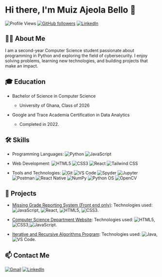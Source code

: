 # Hi there, I'm Muiz Ajeola Bello 👋

![Profile Views](https://komarev.com/ghpvc/?username=muizbello&color=blueviolet)
[![GitHub followers](https://img.shields.io/github/followers/muizbello?label=Followers&style=social)](https://github.com/yourusername)
[![LinkedIn](https://img.shields.io/badge/-LinkedIn-blue?style=flat&logo=Linkedin&logoColor=white)](https://linkedin.com/in/muiz-bello)

## 👨‍💻 About Me
I am a second-year Computer Science student passionate about programming in Python and exploring the field of cybersecurity. I enjoy solving problems, learning new technologies, and building projects that make an impact.

## 🎓 Education
- Bachelor of Science in Computer Science
  - University of Ghana, Class of 2026

- Google and Trace Academia Certification in Data Analytics
  - Completed in 2022.

## 🛠 Skills
- Programming Languages:
  ![Python](https://img.shields.io/badge/-Python-3776AB?style=flat&logo=python&logoColor=white)
  ![JavaScript](https://img.shields.io/badge/-JavaScript-F7DF1E?style=flat&logo=javascript&logoColor=black)
  
- Web Development:
  ![HTML5](https://img.shields.io/badge/-HTML5-E34F26?style=flat&logo=html5&logoColor=white)
  ![CSS3](https://img.shields.io/badge/-CSS3-1572B6?style=flat&logo=css3&logoColor=white)
  ![React](https://img.shields.io/badge/-React-61DAFB?style=flat&logo=react&logoColor=white)
  ![Tailwind CSS](https://img.shields.io/badge/Tailwind_CSS-38B2AC?style=flat&logo=tailwind-css&logoColor=white)

  
- Tools and Technologies:
  ![Git](https://img.shields.io/badge/-Git-F05032?style=flat&logo=git&logoColor=white)
  ![VS Code](https://img.shields.io/badge/-VS_Code-007ACC?style=flat&logo=visual-studio-code&logoColor=white)
  ![Spyder](https://img.shields.io/badge/Spyder-FF0000?style=flat&logo=spyder-ide&logoColor=white)
  ![Jupyter](https://img.shields.io/badge/Jupyter-F37626.svg?style=flat&logo=Jupyter&logoColor=white)
  ![Postman](https://img.shields.io/badge/Postman-FF6C37?style=flat&logo=Postman&logoColor=white)
  ![React Native](https://img.shields.io/badge/React_Native-20232A?style=flat&logo=react&logoColor=61DAFB)
  ![NumPy](https://img.shields.io/badge/NumPy-013243?style=flat&logo=numpy&logoColor=white)
  ![Python OS](https://img.shields.io/badge/Python_OS-3776AB?style=flat&logo=python&logoColor=white)
  ![OpenCV](https://img.shields.io/badge/OpenCV-5C3EE8?style=flat&logo=opencv&logoColor=white)

  
## 💼 Projects
- [Missing Grade Reporting System (Front end only)](https://github.com/muizbello/11068463_DCIT205_Assignment1):
    Technologies used: ![JavaScript](https://img.shields.io/badge/-JavaScript-F7DF1E?style=flat&logo=javascript&logoColor=black), ![React](https://img.shields.io/badge/-React-61DAFB?style=flat&logo=react&logoColor=white), ![HTML5](https://img.shields.io/badge/-HTML5-E34F26?style=flat&logo=html5&logoColor=white), ![CSS3](https://img.shields.io/badge/-CSS3-1572B6?style=flat&logo=css3&logoColor=white).

- [Computer Science Department Website](https://github.com/muizbello/11068463_DCIT_205_IA):
     Technologies used: ![HTML5](https://img.shields.io/badge/-HTML5-E34F26?style=flat&logo=html5&logoColor=white),![CSS3](https://img.shields.io/badge/-CSS3-1572B6?style=flat&logo=css3&logoColor=white),![JavaScript](https://img.shields.io/badge/-JavaScript-F7DF1E?style=flat&logo=javascript&logoColor=black).

- [Iterative and Recursive Algorithms Program](https://github.com/muizbello/Iterative-and-Recursive-Algorithms):
     Technologies used: ![Java](https://img.shields.io/badge/-Java-007396?style=flat&logo=java&logoColor=white), ![VS Code](https://img.shields.io/badge/-VS_Code-007ACC?style=flat&logo=visual-studio-code&logoColor=white).

## 📫 Contact Me
[![Gmail](https://img.shields.io/badge/-Gmail-D14836?style=flat&logo=gmail&logoColor=white)](mailto:bellomuiz78@gmail.com)
[![LinkedIn](https://img.shields.io/badge/-LinkedIn-blue?style=flat&logo=linkedin&logoColor=white)](https://linkedin.com/in/muiz-bello)
